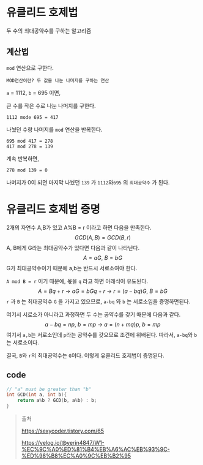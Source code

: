 # 유클리드 호제법

두 수의 최대공약수를 구하는 알고리즘



## 계산법

`mod` 연산으로 구한다.

`MOD연산이란? 두 값을 나눈 나머지를 구하는 연산`

`a` = 1112, `b` =  695 이면,

큰 수를 작은 수로 나눈 나머지를 구한다.

```
1112 mode 695 = 417
```

나눴던 수랑 나머지를 `mod` 연산을 반복한다.

```
695 mod 417 = 278
417 mod 278 = 139
```

계속 반복하면,

```
278 mod 139 = 0
```

나머지가 0이 되면 마지막 나눴던 `139` 가 `1112`와`695` 의 `최대공약수` 가 된다.



# 유클리드 호제법 증명

2개의 자연수 A,B가 있고 A%B = r 이라고 하면 다음을 만족한다.
$$
GCD(A, B)=GCD(B,r)
$$
A, B에게 G라는 최대공약수가 있다면 다음과 같이 나타난다.
$$
A = aG, \ B = bG
$$
G가 최대공약수이기 때문에 a,b는 반드시 서로소여야 한다.

`A mod B = r` 이기 때문에, 몫을 `q` 라고 하면 아래식이 유도된다.
$$
A=Bq+r \ \rightarrow \ aG=bGq+r \ \rightarrow \ r = (a-bq)G, \ B=bG
$$
`r` 과 `B` 는 최대공약수 `G` 을 가지고 있으므로, `a-bq` 와 `b` 는 서로소임을 증명하면된다.

여기서 서로소가 아니라고 과정하면 두 수는 공약수를 갖기 때문에 다음과 같다.
$$
a-bq = np, \ b = mp \ \rightarrow \ a = (n+mq)p, \ b=mp
$$
여기서 `a,b`는 서로소인데 `p`라는 공약수를 갖으므로 조건에 위배된다. 따라서, `a-bq`와 `b`는 서로소이다.

결국, `B`와 `r`의 최대공약수는 `G`이다. 이렇게 유클리드 호제법이 증명된다.



## code

```c++
// "a" must be greater than "b"
int GCD(int a, int b){
    return a%b ? GCD(b, a%b) : b;
}
```







> 출처
>
> https://sexycoder.tistory.com/65
>
> https://velog.io/@yerin4847/W1-%EC%9C%A0%ED%81%B4%EB%A6%AC%EB%93%9C-%ED%98%B8%EC%A0%9C%EB%B2%95


